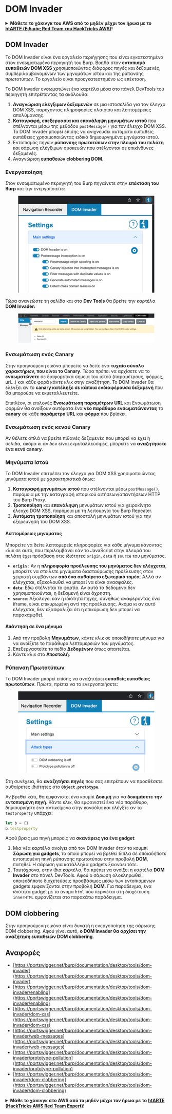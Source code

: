 # DOM Invader

<details>

<summary><strong>Μάθετε το χάκινγκ του AWS από το μηδέν μέχρι τον ήρωα με το</strong> <a href="https://training.hacktricks.xyz/courses/arte"><strong>htARTE (Ειδικός Red Team του HackTricks AWS)</strong></a><strong>!</strong></summary>

Άλλοι τρόποι υποστήριξης του HackTricks:

* Αν θέλετε να δείτε την **εταιρεία σας διαφημισμένη στο HackTricks** ή να **κατεβάσετε το HackTricks σε μορφή PDF** ελέγξτε τα [**ΣΧΕΔΙΑ ΣΥΝΔΡΟΜΗΣ**](https://github.com/sponsors/carlospolop)!
* Αποκτήστε το [**επίσημο PEASS & HackTricks swag**](https://peass.creator-spring.com)
* Ανακαλύψτε [**την Οικογένεια PEASS**](https://opensea.io/collection/the-peass-family), τη συλλογή μας από αποκλειστικά [**NFTs**](https://opensea.io/collection/the-peass-family)
* **Εγγραφείτε** στην 💬 [**ομάδα Discord**](https://discord.gg/hRep4RUj7f) ή στην [**ομάδα τηλεγραφήματος**](https://t.me/peass) ή **ακολουθήστε** μας στο **Twitter** 🐦 [**@carlospolopm**](https://twitter.com/hacktricks\_live)**.**
* **Μοιραστείτε τα χάκινγκ κόλπα σας υποβάλλοντας PRs** στα [**HackTricks**](https://github.com/carlospolop/hacktricks) και [**HackTricks Cloud**](https://github.com/carlospolop/hacktricks-cloud) αποθετήρια του github.

</details>

## DOM Invader

Το DOM Invader είναι ένα εργαλείο περιήγησης που είναι εγκατεστημένο στον ενσωματωμένο περιηγητή του Burp. Βοηθά στον **εντοπισμό ευπαθειών DOM XSS** χρησιμοποιώντας διάφορες πηγές και δεξαμενές, συμπεριλαμβανομένων των μηνυμάτων ιστού και της ρύπανσης πρωτοτύπων. Το εργαλείο είναι προεγκατεστημένο ως επέκταση.

Το DOM Invader ενσωματώνει ένα καρτέλα μέσα στο πάνελ DevTools του περιηγητή επιτρέποντας τα ακόλουθα:

1. **Αναγνώριση ελέγξιμων δεξαμενών** σε μια ιστοσελίδα για τον έλεγχο DOM XSS, παρέχοντας πληροφορίες πλαισίου και λεπτομέρειες απολύμανσης.
2. **Καταγραφή, επεξεργασία και επανάληψη μηνυμάτων ιστού** που στέλνονται μέσω της μεθόδου `postMessage()` για τον έλεγχο DOM XSS. Το DOM Invader μπορεί επίσης να ανιχνεύσει αυτόματα ευπαθείς ευπάθειες χρησιμοποιώντας ειδικά δημιουργημένα μηνύματα ιστού.
3. Εντοπισμός πηγών **ρύπανσης πρωτοτύπων στην πλευρά του πελάτη** και σάρωση ελέγξιμων συσκευών που στέλνονται σε επικίνδυνες δεξαμενές.
4. Αναγνώριση **ευπαθειών clobbering DOM**.

### Ενεργοποίηση

Στον ενσωματωμένο περιηγητή του Burp πηγαίνετε στην **επέκταση του Burp** και την ενεργοποιείτε:

<figure><img src="../../.gitbook/assets/image (4) (1) (1) (2).png" alt=""><figcaption></figcaption></figure>

Τώρα ανανεώστε τη σελίδα και στα **Dev Tools** θα βρείτε την καρτέλα **DOM Invader:**

<figure><img src="../../.gitbook/assets/image (3) (1) (1) (1) (1) (1) (1) (1) (1) (1) (1).png" alt=""><figcaption></figcaption></figure>

### Ενσωμάτωση ενός Canary

Στην προηγούμενη εικόνα μπορείτε να δείτε ένα **τυχαίο σύνολο χαρακτήρων, που είναι το Canary**. Τώρα πρέπει να αρχίσετε να το **ενσωματώνετε** σε διαφορετικά σημεία του ιστού (παραμέτρους, φόρμες, url...) και κάθε φορά κάντε κλικ στην αναζήτηση. Το DOM Invader θα ελέγξει αν το **canary κατέληξε σε κάποια ενδιαφέρουσα δεξαμενή** που θα μπορούσε να εκμεταλλευτείτε.

Επιπλέον, οι επιλογές **Ενσωμάτωση παραμέτρων URL** και Ενσωμάτωση φορμών θα ανοίξουν αυτόματα ένα **νέο παράθυρο** **ενσωματώνοντας** το **canary** σε κάθε **παράμετρο URL** και **φόρμα** που βρίσκει.

### Ενσωμάτωση ενός κενού Canary

Αν θέλετε απλά να βρείτε πιθανές δεξαμενές που μπορεί να έχει η σελίδα, ακόμα κι αν δεν είναι εκμεταλλεύσιμες, μπορείτε να **αναζητήσετε ένα κενό canary**.

### Μηνύματα Ιστού

Το DOM Invader επιτρέπει τον έλεγχο για DOM XSS χρησιμοποιώντας μηνύματα ιστού με χαρακτηριστικά όπως:

1. **Καταγραφή μηνυμάτων ιστού** που στέλνονται μέσω `postMessage()`, παρόμοια με την καταγραφή ιστορικού αιτήσεων/απαντήσεων HTTP του Burp Proxy.
2. **Τροποποίηση** και **επανάληψη** μηνυμάτων ιστού για χειροκίνητο έλεγχο DOM XSS, παρόμοια με τη λειτουργία του Burp Repeater.
3. **Αυτόματη τροποποίηση** και αποστολή μηνυμάτων ιστού για την εξερεύνηση του DOM XSS.

#### Λεπτομέρειες μηνύματος

Μπορείτε να δείτε λεπτομερείς πληροφορίες για κάθε μήνυμα κάνοντας κλικ σε αυτό, που περιλαμβάνει εάν το JavaScript στην πλευρά του πελάτη έχει πρόσβαση στις ιδιότητες `origin`, `data` ή `source` του μηνύματος.

* **`origin`** : Αν η **πληροφορία προέλευσης του μηνύματος δεν ελέγχεται**, μπορείτε να στείλετε μηνύματα διασταύρωσης προέλευσης στον χειριστή συμβάντων **από ένα αυθαίρετο εξωτερικό τομέα**. Αλλά αν ελέγχεται, εξακολουθεί να μπορεί να είναι ανασφαλές.
* **`data`**: Εδώ στέλνεται το φορτίο. Αν αυτά τα δεδομένα δεν χρησιμοποιούνται, η δεξαμενή είναι άχρηστη.
* **`source`**: Αξιολογεί εάν η ιδιότητα πηγής, συνήθως αναφέροντας ένα iframe, είναι επικυρωμένη αντί της προέλευσης. Ακόμα κι αν αυτό ελέγχεται, δεν εξασφαλίζει ότι η επικύρωση δεν μπορεί να παρακαμφθεί.

#### Απάντηση σε ένα μήνυμα

1. Από την προβολή **Μηνυμάτων**, κάντε κλικ σε οποιοδήποτε μήνυμα για να ανοίξετε το παράθυρο λεπτομερειών του μηνύματος.
2. Επεξεργαστείτε το πεδίο **Δεδομένων** όπως απαιτείται.
3. Κάντε κλικ στο **Αποστολή**.

### Ρύπανση Πρωτοτύπων

Το DOM Invader μπορεί επίσης να αναζητήσει **ευπαθείς ευπαθείες πρωτοτύπων**. Πρώτα, πρέπει να το ενεργοποιήσετε:

<figure><img src="../../.gitbook/assets/image (5) (1) (1) (3).png" alt=""><figcaption></figcaption></figure>

Στη συνέχεια, θα **αναζητήσει πηγές** που σας επιτρέπουν να προσθέσετε αυθαίρετες ιδιότητες στο **`Object.prototype`**.

Αν βρεθεί κάτι, θα εμφανιστεί ένα κουμπί **Δοκιμή** για να **δοκιμάσετε την εντοπισμένη πηγή**. Κάντε κλικ, θα εμφανιστεί ένα νέο παράθυρο, δημιουργήστε ένα αντικείμενο στην κονσόλα και ελέγξτε αν το `testproperty` υπάρχει:
```javascript
let b = {}
b.testproperty
```
Αφού βρεις μια πηγή μπορείς να **σκανάρεις για ένα gadget**:

1. Μια νέα καρτέλα ανοίγει από τον DOM Invader όταν το κουμπί **Σάρωση για gadgets**, το οποίο μπορεί να βρεθεί δίπλα σε οποιαδήποτε εντοπισμένη πηγή ρύπανσης πρωτοτύπου στην προβολή **DOM**, πατηθεί. Η σάρωση για κατάλληλα gadgets ξεκινάει τότε.
2. Ταυτόχρονα, στην ίδια καρτέλα, θα πρέπει να ανοίξει η καρτέλα **DOM Invader** στο πάνελ DevTools. Αφού ο σάρωση ολοκληρωθεί, οποιεσδήποτε διοχετεύσεις προσβάσιμες μέσω των εντοπισμένων gadgets εμφανίζονται στην προβολή **DOM**. Για παράδειγμα, ένα ιδιότητα gadget με το όνομα `html` που περνιέται στη διοχέτευση `innerHTML` εμφανίζεται στο παρακάτω παράδειγμα.

## DOM clobbering

Στην προηγούμενη εικόνα είναι δυνατή η ενεργοποίηση της σάρωσης DOM clobbering. Αφού γίνει αυτό, **ο DOM Invader θα αρχίσει την αναζήτηση ευπαθειών DOM clobbering**.

## Αναφορές

* [https://portswigger.net/burp/documentation/desktop/tools/dom-invader](https://portswigger.net/burp/documentation/desktop/tools/dom-invader)
* [https://portswigger.net/burp/documentation/desktop/tools/dom-invader/enabling](https://portswigger.net/burp/documentation/desktop/tools/dom-invader/enabling)
* [https://portswigger.net/burp/documentation/desktop/tools/dom-invader/dom-xss](https://portswigger.net/burp/documentation/desktop/tools/dom-invader/dom-xss)
* [https://portswigger.net/burp/documentation/desktop/tools/dom-invader/web-messages](https://portswigger.net/burp/documentation/desktop/tools/dom-invader/web-messages)
* [https://portswigger.net/burp/documentation/desktop/tools/dom-invader/prototype-pollution](https://portswigger.net/burp/documentation/desktop/tools/dom-invader/prototype-pollution)
* [https://portswigger.net/burp/documentation/desktop/tools/dom-invader/dom-clobbering](https://portswigger.net/burp/documentation/desktop/tools/dom-invader/dom-clobbering)

<details>

<summary><strong>Μάθε το χάκινγκ στο AWS από το μηδέν μέχρι τον ήρωα με το</strong> <a href="https://training.hacktricks.xyz/courses/arte"><strong>htARTE (HackTricks AWS Red Team Expert)</strong></a><strong>!</strong></summary>

Άλλοι τρόποι υποστήριξης του HackTricks:

* Αν θέλεις να δεις την **εταιρεία σου διαφημισμένη στο HackTricks** ή να **κατεβάσεις το HackTricks σε μορφή PDF** ελέγξτε τα [**ΣΧΕΔΙΑ ΣΥΝΔΡΟΜΗΣ**](https://github.com/sponsors/carlospolop)!
* Απόκτησε το [**επίσημο PEASS & HackTricks swag**](https://peass.creator-spring.com)
* Ανακάλυψε [**την Οικογένεια PEASS**](https://opensea.io/collection/the-peass-family), τη συλλογή μας από αποκλειστικά [**NFTs**](https://opensea.io/collection/the-peass-family)
* **Συμμετέχετε στη** 💬 [**ομάδα Discord**](https://discord.gg/hRep4RUj7f) ή στην [**ομάδα τηλεγραφήματος**](https://t.me/peass) ή **ακολουθήστε** μας στο **Twitter** 🐦 [**@carlospolopm**](https://twitter.com/hacktricks\_live)**.**
* **Μοιραστείτε τα χάκινγκ κόλπα σας υποβάλλοντας PRs στα** [**HackTricks**](https://github.com/carlospolop/hacktricks) και [**HackTricks Cloud**](https://github.com/carlospolop/hacktricks-cloud) αποθετήρια του github.

</details>
